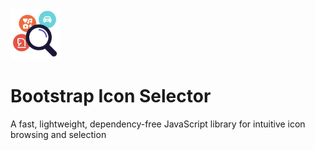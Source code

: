 <img src="docs/images/logo.png" width="80px">

# Bootstrap Icon Selector

A fast, lightweight, dependency-free JavaScript library for intuitive icon browsing and selection

